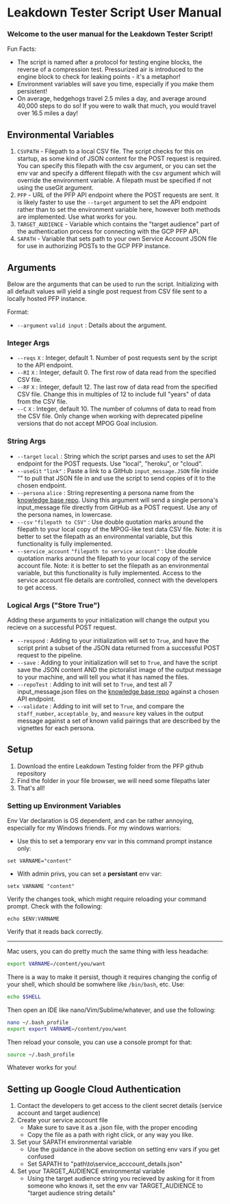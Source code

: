 # Leakdown Tester Script User Manual
### Welcome to the user manual for the Leakdown Tester Script!
Fun Facts:
- The script is named after a protocol for testing engine blocks, the reverse of a compression test. Pressurized air is introduced to the engine block to check for leaking points - it's a metaphor!
- Environment variables will save you time, especially if you make them persistent!
- On average, hedgehogs travel 2.5 miles a day, and average around 40,000 steps to do so! If you were to walk that much, you would travel over 16.5 miles a day!

## Environmental Variables
1) `CSVPATH` - Filepath to a local CSV file. 
The script checks for this on startup, as some kind of JSON content for the POST request is required. You can specify this filepath with the csv argument, or you can set the env var and specify a different filepath with the csv argument which will override the environment variable. A filepath must be specified if not using the useGit argument.
2) `PFP` - URL of the PFP API endpoint where the POST requests are sent.
It is likely faster to use the `--target` argument to set the API endpoint rather than to set the environment variable here, however both methods are implemented. Use what works for you.
3) `TARGET_AUDIENCE` - Variable which contains the "target audience" part of the authentication process for connecting with the GCP PFP API. 
4) `SAPATH` - Variable that sets path to your own Service Account JSON file for use in authorizing POSTs to the GCP PFP instance.

## Arguments
Below are the arguments that can be used to run the script. Initializing with all default values will yield a single post request from CSV file sent to a locally hosted PFP instance.

Format:
- `--argument` `valid input` : Details about the argument.

### Integer Args
- `--reqs` `X` : Integer, default 1. Number of post requests sent by the script to the API endpoint.
- `--RI` `X` : Integer, default 0. The first row of data read from the specified CSV file.
- `--RF` `X` : Integer, default 12. The last row of data read from the specified CSV file. Change this in multiples of 12 to include full "years" of data from the CSV file.
- `--C` `X` : Integer, default 10. The number of columns of data to read from the CSV file. Only change when working with deprecated pipeline versions that do not accept MPOG Goal inclusion. 


### String Args
- `--target` `local` : String which the script parses and uses to set the API endpoint for the POST requests. Use "local", "heroku", or "cloud".
- `--useGit` `"link"` : Paste a link to a GitHub `input_message.JSON` file inside "" to pull that JSON file in and use the script to send copies of it to the chosen endpoint.
- `--persona` `alice` : String representing a persona name from the [knowledge base repo](https://github.com/Display-Lab/knowledge-base/tree/main/vignettes/personas). Using this argument will send a single persona's input_message file directly from GitHub as a POST request. Use any of the persona names, in lowercase.
-  `--csv` `"filepath to CSV"` : Use double quotation marks around the filepath to your local copy of the MPOG-like test data CSV file. Note: it is better to set the filepath as an environmental variable, but this functionality is fully implemented.
-  `--service_account` `"filepath to service account"` : Use double quotation marks around the filepath to your local copy of the service account file. Note: it is better to set the filepath as an environmental variable, but this functionality is fully implemented. Access to the service account file details are controlled, connect with the developers to get access.

### Logical Args ("Store True")
Adding these arguments to your initialization will change the output you recieve on a successful POST request.

- `--respond` : Adding to your initialization will set to `True`, and have the script print a subset of the JSON data returned from a successful POST request to the pipeline.
- `--save` : Adding to your initialization will set to `True`, and have the script save the JSON content AND the pictoralist image of the output message to your machine, and will tell you what it has named the files.
- `--repoTest` : Adding to init will set to `True`, and test all 7 input_message.json files on the [knowledge base repo](https://github.com/Display-Lab/knowledge-base/tree/main/vignettes/personas) against a chosen API endpoint.
- `--validate` : Adding to init will set to `True`, and compare the `staff_number`, `acceptable_by`, and `measure` key values in the output message against a set of known valid pairings that are described by the vignettes for each persona.

## Setup
1) Download the entire Leakdown Testing folder from the PFP github repository
2) Find the folder in your file browser, we will need some filepaths later
3) That's all!

### Setting up Environment Variables
Env Var declaration is OS dependent, and can be rather annoying, especially for my Windows friends. 
For my windows warriors:
- Use this to set a temporary env var in this command prompt instance only:
```shell
set VARNAME="content"
```
- With admin privs, you can set a **persistant** env var:
```shell
setx VARNAME "content"
```
Verify the changes took, which might require reloading your command prompt. Check with the following:
```shell
echo $ENV:VARNAME
```
Verify that it reads back correctly.

---
Mac users, you can do pretty much the same thing with less headache:
```bash
export VARNAME=/content/you/want
```
There is a way to make it persist, though it requires changing the config of your shell, which should be somwhere like `/bin/bash`, etc. 
Use:
```bash
echo $SHELL
```
Then open an IDE like nano/Vim/Sublime/whatever, and use the following:
```bash
nano ~/.bash_profile
export export VARNAME=/content/you/want
```
Then reload your console, you can use a console prompt for that:
 ```bash
 source ~/.bash_profile
```
Whatever works for you!
## Setting up Google Cloud Authentication
1) Contact the developers to get access to the client secret details (service account and target audience)
2) Create your service account file
   - Make sure to save it as a .json file, with the proper encoding
   - Copy the file as a path with right click, or any way you like.
3) Set your SAPATH environmental variable
   - Use the guidance in the above section on setting env vars if you get confused
   - Set SAPATH to "path\to\service_acccount_details.json"
4) Set your TARGET_AUDIENCE environmental variable
   - Using the target audience string you recieved by asking for it from someone who knows it, set the env var TARGET_AUDIENCE to "target audience string details"
